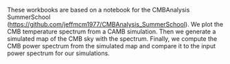 These workbooks are based on a notebook for the CMBAnalysis SummerSchool
(https://github.com/jeffmcm1977/CMBAnalysis_SummerSchool).
We plot the CMB temperature spectrum from a CAMB simulation. Then we generate a simulated map of the CMB sky with the spectrum. Finally, we compute the CMB power spectrum from the simulated map and compare it to the input power spectrum for our simulations.
